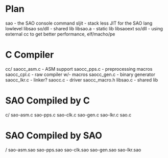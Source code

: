 # Plan

sao - the SAO console command
	sljit - stack less JIT for the SAO lang lowlevel
libsao so/dll - shared lib
libsao.a - static lib
libsaoext so/dll - using external cc to get better performance, elf/macho/pe

# C Compiler

cc/
	saocc_asm.c   - ASM support
	saocc_pps.c   - preprocessing macros
	saocc_cpl.c   - raw compiler w/- macros
	saocc_gen.c   - binary generator
	saocc_lkr.c   - linker?
	saocc.c       - driver
	saocc_macro.h
	libsao.c      - shared lib


# SAO Compiled by C

c/
	sao-asm.c
	sao-pps.c
	sao-clk.c
	sao-gen.c
	sao-lkr.c
	sao.c

# SAO Compiled by SAO

/
	sao-asm.sao
	sao-pps.sao
	sao-clk.sao
	sao-gen.sao
	sao-lkr.sao
